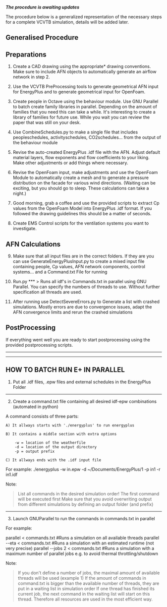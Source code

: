 **_The procedure is awaiting updates_**

The procedure below is a generalized representation of the necessary steps for a complete VCVTB simulation, details will be added later.

Generalised Procedure
---------

Preparations 
------------

1) Create a CAD drawing using the appropriate* drawing conventions. Make sure to include AFN objects to automatically generate an airflow network in step 2.

2) Use the VCVTB PreProcessing tools to generate geometrical AFN input for EnergyPlus and to generate geometrical input for OpenFoam. 

3) Create people in Octave using the behaviour module. Use GNU Parallel to batch create family libraries in parallel. Depending on the amount of families that you need this can take a while. It's interesting to create a library of families for future use. While you wait you can review the paper that was still on your desk.

4) Use CombineSchedules.py to make a single file that includes peopleschedules, activityschedules, CO2schedules... from the output of the behaviour module

5) Revise the auto-created EnergyPlus .idf file with the AFN. Adjust default material layers, flow exponents and flow coefficients to your liking. Make other adjustments or add things where necessary.

6) Revise the OpenFoam input, make adjustments and use the OpenFoam Module to automatically create a mesh and to generate a pressure distribution on the facade for various wind directions. (Waiting can be exciting, but you should go to sleep. These calculations can take a night.)

7) Good morning, grab a coffee and use the provided scripts to extract Cp values from the OpenFoam Model into EnergyPlus .idf format. If you followed the drawing guidelines this should be a matter of seconds.

8) Create EMS Control scripts for the ventilation systems you want to investigate.

AFN Calculations 
------------
9) Make sure that all input files are in the correct folders. If they are you can use GenerateEnergyPlusInput.py to create a mixed input file containing people, Cp values, AFN network components, control systems... and a Command.txt File for running

10) Run.py *** > Runs all idf's in Commands.txt in parallel using GNU Parallel. You can specify the numbers of threads to use. Without further specification all threads are used. 

11) After running use DetectSevereErrors.py to Generate a list with crashed simulations. Mostly errors are due to convergence issues, adapt the AFN convergence limits and rerun the crashed simulations

PostProcessing
------------
If everything went well you are ready to start postprocessing using the provided postprocessing scripts.
 
-------------------------------------------------------------------------------------------
***
HOW TO BATCH RUN E+ IN PARALLEL
-------------------------------------------------------------------------------------------

1) Put all .idf files, .epw files and external schedules in the EnergyPlus Folder

-------------------------------------------------------------------------------------------

2) Create a command.txt file containing all desired idf-epw combinations (automated in python)

A command consists of three parts:

	A) It allways starts with './energyplus' to run energyplus

	B) It contains a middle section with extra options

		-w = location of the weatherfile
		-d = location of the output directory
		-p = output prefix

	C) It allways ends with the .idf input file

For example: ./energyplus -w in.epw -d ~/Documents/EnergyPlus/1 -p in1 -r in1.idf

Note:

> List all commands in the desired simulation order! The first command will be executed first
> Make sure that you avoid overwriting output from different simulations by defining an output folder (and prefix)

-------------------------------------------------------------------------------------------

3) Launch GNUParallel to run the commands in commands.txt in parallel

For example:

parallel < commands.txt                 #Runs a simulation on all available threads
parallel --eta < commands.txt 		#Runs a simulation with an estimated runtime (not very precise)
parallel --jobs 2 < commands.txt	#Runs a simulation with a maximum number of parallel jobs e.g. to avoid thermal throttling/shutdown

Note: 

> If you don't define a number of jobs, the maximal amount of available threads will be used (example 1)
> If the amount of commands in command.txt is bigger than the available number of threads, they are put in a waiting list in simulation order
  If one thread has finished its current job, the next command in the waiting list will start on this thread. Therefore all resources are used in the most efficient way.
